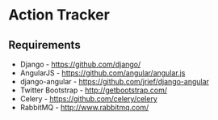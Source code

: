 Action Tracker
==============

Requirements
------------

- Django - <https://github.com/django/>
- AngularJS - <https://github.com/angular/angular.js>
- django-angular - <https://github.com/jrief/django-angular>
- Twitter Bootstrap - <http://getbootstrap.com/>
- Celery - <https://github.com/celery/celery>
- RabbitMQ - <http://www.rabbitmq.com/>

